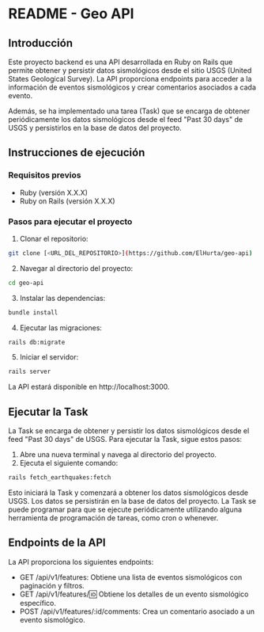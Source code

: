 # README - Geo API

## Introducción

Este proyecto backend es una API desarrollada en Ruby on Rails que permite obtener y persistir datos sismológicos desde el sitio USGS (United States Geological Survey). La API proporciona endpoints para acceder a la información de eventos sismológicos y crear comentarios asociados a cada evento.

Además, se ha implementado una tarea (Task) que se encarga de obtener periódicamente los datos sismológicos desde el feed "Past 30 days" de USGS y persistirlos en la base de datos del proyecto.

## Instrucciones de ejecución

### Requisitos previos

- Ruby (versión X.X.X)
- Ruby on Rails (versión X.X.X)

### Pasos para ejecutar el proyecto

1. Clonar el repositorio:

```bash
git clone [<URL_DEL_REPOSITORIO>](https://github.com/ElHurta/geo-api)
```

2. Navegar al directorio del proyecto:

```bash
cd geo-api
```

3. Instalar las dependencias:

```bash
bundle install
```

4. Ejecutar las migraciones:
    
```bash
rails db:migrate
```

5. Iniciar el servidor:

```bash
rails server
```
La API estará disponible en http://localhost:3000.

## Ejecutar la Task
La Task se encarga de obtener y persistir los datos sismológicos desde el feed "Past 30 days" de USGS. Para ejecutar la Task, sigue estos pasos:

1. Abre una nueva terminal y navega al directorio del proyecto.
2. Ejecuta el siguiente comando:

```bash
rails fetch_earthquakes:fetch
```

Esto iniciará la Task y comenzará a obtener los datos sismológicos desde USGS. Los datos se persistirán en la base de datos del proyecto. La Task se puede programar para que se ejecute periódicamente utilizando alguna herramienta de programación de tareas, como cron o whenever.

## Endpoints de la API
La API proporciona los siguientes endpoints:

* GET /api/v1/features: Obtiene una lista de eventos sismológicos con paginación y filtros.
* GET /api/v1/features/:id: Obtiene los detalles de un evento sismológico específico.
* POST /api/v1/features/:id/comments: Crea un comentario asociado a un evento sismológico.